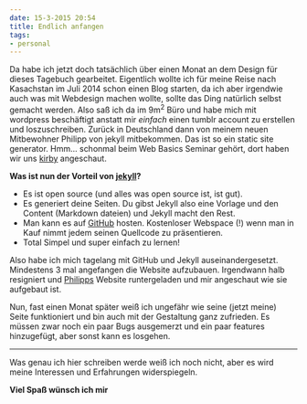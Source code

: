 ```yaml
---
date: 15-3-2015 20:54
title: Endlich anfangen
tags:
- personal
---
```


Da habe ich jetzt doch tatsächlich über einen Monat an dem Design für dieses Tagebuch gearbeitet. 
Eigentlich wollte ich für meine Reise nach Kasachstan im Juli 2014 schon einen Blog starten, da ich aber irgendwie auch was mit Webdesign machen wollte, sollte das Ding natürlich selbst gemacht werden. 
Also saß ich da im 9m<sup>2</sup> Büro und habe mich mit wordpress beschäftigt anstatt mir *einfach* einen tumblr account zu erstellen und loszuschreiben. 
Zurück in Deutschland dann von meinem neuen Mitbewohner Philipp von jekyll mitbekommen. Das ist so ein static site generator. 
Hmm... schonmal beim Web Basics Seminar gehört, dort haben wir uns [kirby](http://getkirby.com/) angeschaut.

__Was ist nun der Vorteil von [jekyll](http://jekyllrb.com)?__ 

* Es ist open source (und alles was open source ist, ist gut). 
* Es generiert deine Seiten. Du gibst Jekyll also eine Vorlage und den Content (Markdown dateien) und Jekyll macht den Rest.
* Man kann es auf [GitHub](http://github.com) hosten. Kostenloser Webspace (!) wenn man in Kauf nimmt jedem seinen Quellcode zu präsentieren.
* Total Simpel und super einfach zu lernen!

Also habe ich mich tagelang mit GitHub und Jekyll auseinandergesetzt. Mindestens 3 mal angefangen die Website aufzubauen. Irgendwann halb resigniert und [Philipps](http://hey.kleinfreund.de) Website runtergeladen und mir angeschaut wie sie aufgebaut ist.

Nun, fast einen Monat später weiß ich ungefähr wie seine (jetzt meine) Seite funktioniert und bin auch mit der Gestaltung ganz zufrieden. Es müssen zwar noch ein paar Bugs ausgemerzt und ein paar features hinzugefügt, aber sonst kann es losgehen.

---

Was genau ich hier schreiben werde weiß ich noch nicht, aber es wird meine Interessen und Erfahrungen widerspiegeln. 

__Viel Spaß wünsch ich mir__


